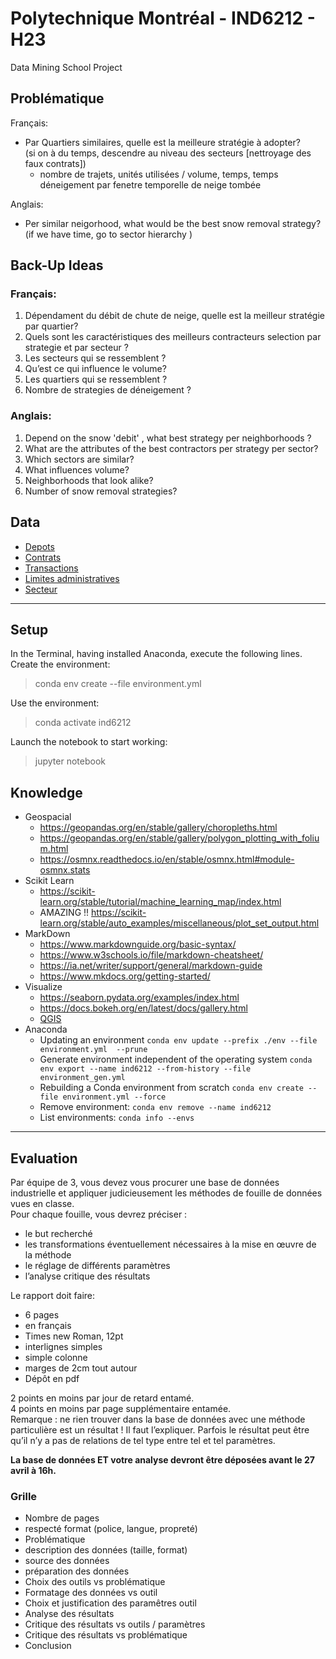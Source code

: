 # Polytechnique Montréal - IND6212 - H23
Data Mining School Project

## Problématique
Français:  
* Par Quartiers similaires, quelle est la meilleure stratégie à adopter?  
(si on à du temps, descendre au niveau des secteurs [nettroyage des faux contrats])
    * nombre de trajets, unités utilisées / volume, temps, temps déneigement par fenetre temporelle de neige tombée

Anglais:
* Per similar neigorhood, what would be the best snow removal strategy?  
(if we have time, go to sector hierarchy )

## Back-Up Ideas
### Français:
1. Dépendament du débit de chute de neige, quelle est la meilleur stratégie par quartier?
1. Quels sont les caractéristiques des meilleurs contracteurs selection par strategie et par secteur ?
1. Les secteurs qui se ressemblent ?
1. Qu’est ce qui influence le volume?
1. Les quartiers qui se ressemblent ?
1. Nombre de strategies de déneigement ?

### Anglais:
1. Depend on the snow 'debit' , what best strategy per neighborhoods ?
1. What are the attributes of the best contractors per strategy per sector? 
1. Which sectors are similar?
1. What influences volume?
1. Neighborhoods that look alike?
1. Number of snow removal strategies?


## Data
* [Depots](data/depot/readme.md)
* [Contrats](data/contrat/readme.md)
* [Transactions](data/transaction/readme.md)
* [Limites administratives](data/limite_administrative/readme.md)
* [Secteur](data/secteur/readme.md)

---
## Setup
In the Terminal, having installed Anaconda, execute the following lines.  
Create the environment:
> conda env create --file environment.yml  

Use the environment:
> conda activate ind6212

Launch the notebook to start working:
> jupyter notebook




## Knowledge
- Geospacial
  * https://geopandas.org/en/stable/gallery/choropleths.html
  * https://geopandas.org/en/stable/gallery/polygon_plotting_with_folium.html
  * https://osmnx.readthedocs.io/en/stable/osmnx.html#module-osmnx.stats
- Scikit Learn
  * https://scikit-learn.org/stable/tutorial/machine_learning_map/index.html
  * AMAZING !! https://scikit-learn.org/stable/auto_examples/miscellaneous/plot_set_output.html
- MarkDown 
  * https://www.markdownguide.org/basic-syntax/
  * https://www.w3schools.io/file/markdown-cheatsheet/
  * https://ia.net/writer/support/general/markdown-guide
  * https://www.mkdocs.org/getting-started/
- Visualize
  * https://seaborn.pydata.org/examples/index.html
  * https://docs.bokeh.org/en/latest/docs/gallery.html
  * [QGIS](https://www.qgis.org/en/site/about/screenshots.html#screenshots)
- Anaconda
  * Updating an environment
``conda env update --prefix ./env --file environment.yml  --prune``
  * Generate environment independent of the operating system
``conda env export --name ind6212 --from-history --file environment_gen.yml``
  * Rebuilding a Conda environment from scratch ``conda env create --file environment.yml --force``
  * Remove environment: ``conda env remove --name ind6212``
  * List environments: ``conda info --envs``  

---
## Evaluation
Par équipe de 3, vous devez vous procurer une base de données industrielle et appliquer
judicieusement les méthodes de fouille de données vues en classe.  
Pour chaque fouille, vous devrez préciser : 
 - le but recherché
 - les transformations éventuellement nécessaires à la mise en œuvre de la méthode
 - le réglage de différents paramètres
 - l’analyse critique des résultats 

Le rapport doit faire: 
- 6 pages 
- en français
- Times new Roman, 12pt
- interlignes simples
- simple colonne
- marges de 2cm tout autour
- Dépôt en pdf  

2 points en moins par jour de retard entamé.  
4 points en moins par page supplémentaire entamée.  
Remarque : ne rien trouver dans la base de données avec une méthode particulière est un résultat ! Il faut l’expliquer. Parfois le résultat peut être qu’il n’y a pas de relations de tel type entre tel et tel paramètres.  

**La base de données ET votre analyse devront être déposées avant le 27 avril à 16h.**
 
### Grille
* Nombre de pages
* respecté format (police, langue, propreté)
* Problématique
* description des données (taille, format)
* source des données
* préparation des données
* Choix des outils vs problématique
* Formatage des données vs outil
* Choix et justification des paramêtres outil
* Analyse des résultats
* Critique des résultats vs outils / paramètres
* Critique des résultats vs problématique
* Conclusion
